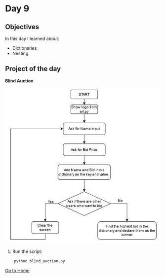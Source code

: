 # Day 9

## Objectives

In this day I learned about:

-   Dictionaries
-   Nesting

## Project of the day

**Blind Auction**

![alt text](image.png)

1. Run the script:

```bash
    python blind_auction.py
```

[Go to Home](../README.md)
